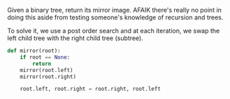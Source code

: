 Given a binary tree, return its mirror image. AFAIK there's really no point in doing this aside from testing someone's knowledge of recursion and trees. 

To solve it, we use a post order search and at each iteration, we swap the left child tree with the right child tree (subtree).

```python
def mirror(root):
	if root == None:
		return
	mirror(root.left)
	mirror(root.right)

	root.left, root.right = root.right, root.left
```